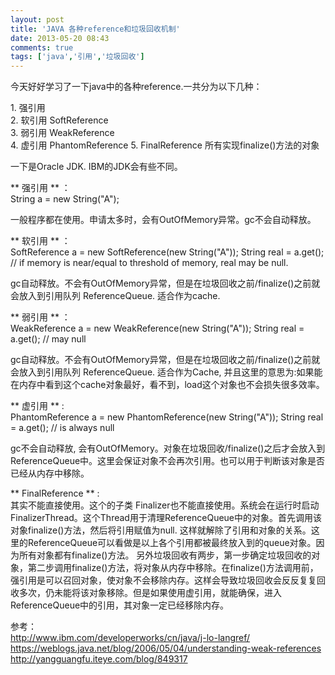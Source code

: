 ```yaml
---
layout: post
title: 'JAVA 各种reference和垃圾回收机制'
date: 2013-05-20 08:43
comments: true
tags: ['java','引用','垃圾回收']
---
```


今天好好学习了一下java中的各种reference.一共分为以下几种：  

1\. 强引用    
2\. 软引用 SoftReference  
3\. 弱引用 WeakReference  
4\. 虚引用 PhantomReference 
5\. FinalReference 所有实现finalize()方法的对象  


一下是Oracle JDK. IBM的JDK会有些不同。  

** 强引用 ** ：    
    String a = new String("A");

一般程序都在使用。申请太多时，会有OutOfMemory异常。gc不会自动释放。  
  
** 软引用 ** ：    
    SoftReference<String> a = new SoftReference<String>(new String("A"));
    String real = a.get(); // if memory is near/equal to threshold of memory, real may be null.

gc自动释放。不会有OutOfMemory异常，但是在垃圾回收之前/finalize()之前就会放入到引用队列 ReferenceQueue.  适合作为cache.  
  
** 弱引用 ** ：    
    WeakReference<String> a = new WeakReference<String>(new String("A"));
    String real = a.get(); // may null

gc自动释放。不会有OutOfMemory异常，但是在垃圾回收之前/finalize()之前就会放入到引用队列 ReferenceQueue.  适合作为Cache, 并且这里的意思为:如果能在内存中看到这个cache对象最好，看不到，load这个对象也不会损失很多效率。  
  
** 虚引用 ** :    
    PhantomReference<String> a = new PhantomReference<String>(new String("A"));
    String real = a.get(); // is always null

gc不会自动释放, 会有OutOfMemory。对象在垃圾回收/finalize()之后才会放入到ReferenceQueue中。这里会保证对象不会再次引用。也可以用于判断该对象是否已经从内存中移除。  
  
** FinalReference ** :    
其实不能直接使用。这个的子类 Finalizer也不能直接使用。系统会在运行时启动FinalizerThread。这个Thread用于清理ReferenceQueue中的对象。首先调用该对象finalize()方法，然后将引用赋值为null. 这样就解除了引用和对象的关系。这里的ReferenceQueue可以看做是以上各个引用都被最终放入到的queue对象。因为所有对象都有finalize()方法。  另外垃圾回收有两步，第一步确定垃圾回收的对象，第二步调用finalize()方法，将对象从内存中移除。在finalize()方法调用前，强引用是可以召回对象，使对象不会移除内存。这样会导致垃圾回收会反反复复回收多次，仍未能将该对象移除。但是如果使用虚引用，就能确保，进入ReferenceQueue中的引用，其对象一定已经移除内存。  


参考：  
http://www.ibm.com/developerworks/cn/java/j-lo-langref/  
https://weblogs.java.net/blog/2006/05/04/understanding-weak-references  
http://yangguangfu.iteye.com/blog/849317  

